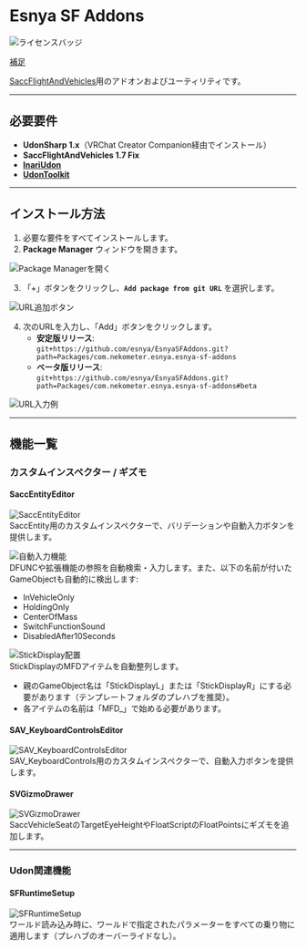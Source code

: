 # Esnya SF Addons  

![ライセンスバッジ](https://img.shields.io/badge/ライセンス-MIT-007EC6)

[補足](https://github.com/itounagi0116/EsnyaSFAddons/blob/master/%E8%A3%9C%E8%B6%B3.md)

[SaccFlightAndVehicles](https://github.com/Sacchan-VRC/SaccFlightAndVehicles)用のアドオンおよびユーティリティです。  

---

## **必要要件**  
- **UdonSharp 1.x**（VRChat Creator Companion経由でインストール）  
- **SaccFlightAndVehicles 1.7 Fix**  
- **[InariUdon](https://github.com/esnya/InariUdon/)**  
- **[UdonToolkit](https://github.com/orels1/UdonToolkit)**

---

## **インストール方法**  

1. 必要な要件をすべてインストールします。  
2. **Package Manager** ウィンドウを開きます。  

![Package Managerを開く](https://user-images.githubusercontent.com/2088693/217635380-a175d873-bf18-412e-bc74-2c7df1fe9b17.png)  

3. 「+」ボタンをクリックし、**`Add package from git URL`** を選択します。  

![URL追加ボタン](https://user-images.githubusercontent.com/2088693/217635570-44827dc0-cb20-4e4d-a4d3-7ef1e1041d6f.png)  

4. 次のURLを入力し、「Add」ボタンをクリックします。  
   - **安定版リリース**:  
     `git+https://github.com/esnya/EsnyaSFAddons.git?path=Packages/com.nekometer.esnya.esnya-sf-addons`  
   - **ベータ版リリース**:  
     `git+https://github.com/esnya/EsnyaSFAddons.git?path=Packages/com.nekometer.esnya.esnya-sf-addons#beta`  
     
![URL入力例](https://user-images.githubusercontent.com/2088693/217635892-7a612e44-f09f-452c-9741-d981542fc412.png)  

---

## **機能一覧**  

### **カスタムインスペクター / ギズモ**  

#### **SaccEntityEditor**  
![SaccEntityEditor](https://user-images.githubusercontent.com/2088693/148947722-70cbda93-6721-4722-b0c7-527bd5a32c38.png)  
SaccEntity用のカスタムインスペクターで、バリデーションや自動入力ボタンを提供します。  

![自動入力機能](https://user-images.githubusercontent.com/2088693/148947839-bf8f137f-38dd-4faf-8d96-b9fffd6b6c99.png)  
DFUNCや拡張機能の参照を自動検索・入力します。また、以下の名前が付いたGameObjectも自動的に検出します:  
- InVehicleOnly  
- HoldingOnly  
- CenterOfMass  
- SwitchFunctionSound  
- DisabledAfter10Seconds  

![StickDisplay配置](https://user-images.githubusercontent.com/2088693/148948264-03c1996c-7864-45a8-bc33-305bf76e154e.png)  
StickDisplayのMFDアイテムを自動整列します。  
- 親のGameObject名は「StickDisplayL」または「StickDisplayR」にする必要があります（テンプレートフォルダのプレハブを推奨）。  
- 各アイテムの名前は「MFD_」で始める必要があります。  

#### **SAV_KeyboardControlsEditor**  
![SAV_KeyboardControlsEditor](https://user-images.githubusercontent.com/2088693/142752033-5c491832-0b28-4bf2-9317-dae26314fe8e.png)  
SAV_KeyboardControls用のカスタムインスペクターで、自動入力ボタンを提供します。  

#### **SVGizmoDrawer**  
![SVGizmoDrawer](https://user-images.githubusercontent.com/2088693/142752067-16101550-75a2-4800-bca4-51fd82704d39.png)  
SaccVehicleSeatのTargetEyeHeightやFloatScriptのFloatPointsにギズモを追加します。  

---

### **Udon関連機能**  

#### **SFRuntimeSetup**  
![SFRuntimeSetup](https://user-images.githubusercontent.com/2088693/142752139-16044ef1-ca37-40ce-b437-f3d3f4cec1c8.png)  
ワールド読み込み時に、ワールドで指定されたパラメーターをすべての乗り物に適用します（プレハブのオーバーライドなし）。  


